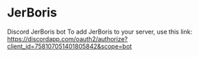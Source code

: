 # JerBoris
 Discord JerBoris bot
To add JerBoris to your server, use this link: https://discordapp.com/oauth2/authorize?client_id=758107051401805842&scope=bot